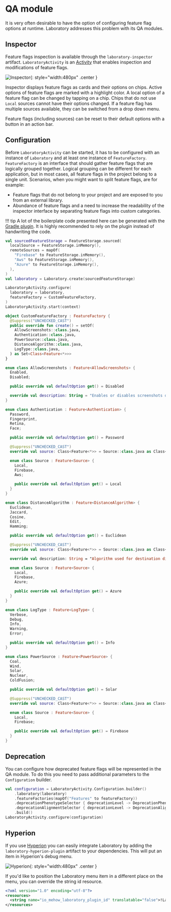 # QA module

It is very often desirable to have the option of configuring feature flag options at runtime. Laboratory addresses this problem with its QA modules.

## Inspector

Feature flags inspection is available through the `laboratory-inspector` artifact. `LaboratoryActivity` is an [Activity](https://developer.android.com/reference/android/app/Activity) that enables inspection and modifications of feature flags.

![Inspector](images/inspector_screenshot.jpg){: style="width:480px" .center }

Inspector displays feature flags as cards and their options on chips. Active options of feature flags are marked with a highlight color. A local option of a feature flag can be changed by tapping on a chip. Chips that do not use `Local` sources cannot have their options changed. If a feature flag has multiple sources available, they can be switched from a drop down menu.

Feature flags (including sources) can be reset to their default options with a button in an action bar.

## Configuration

Before `LaboratoryActivity` can be started, it has to be configured with an instance of `Laboratory` and at least one instance of `FeatureFactory`. `FeatureFactory` is an interface that should gather feature flags that are logically grouped together. Logical grouping can be different for each application, but in most cases, all feature flags in the project belong to a single unit. Scenarios, when you might want to split feature flags, are for example:

- Feature flags that do not belong to your project and are exposed to you from an external library.
- Abundance of feature flags and a need to increase the readability of the inspector interface by separating feature flags into custom categories.

!!! tip
    A lot of the boilerplate code presented here can be generated with the [Gradle plugin](gradle-plugin.md). It is highly recommended to rely on the plugin instead of handwriting the code.

```kotlin
val sourcedFeatureStorage = FeatureStorage.sourced(
  localSource = FeatureStorage.inMemory(),
  remoteSources = mapOf(
    "Firebase" to FeatureStorage.inMemory(),
    "Aws" to FeatureStorage.inMemory(),
    "Azure" to FeatureStorage.inMemory(),
  ),
)
val laboratory = Laboratory.create(sourcedFeatureStorage)

LaboratoryActivity.configure(
  laboratory = laboratory,
  featureFactory = CustomFeatureFactory,
)
LaboratoryActivity.start(context)

object CustomFeatureFactory : FeatureFactory {
  @Suppress("UNCHECKED_CAST")
  public override fun create() = setOf(
    AllowScreenshots::class.java,
    Authentication::class.java,
    PowerSource::class.java,
    DistanceAlgorithm::class.java,
    LogType::class.java,
  ) as Set<Class<Feature<*>>>
}

enum class AllowScreenshots : Feature<AllowScreenshots> {
  Enabled,
  Disabled;

  public override val defaultOption get() = Disabled

  override val description: String = "Enables or disables screenshots during a video chat"
}

enum class Authentication : Feature<Authentication> {
  Password,
  Fingerprint,
  Retina,
  Face;

  public override val defaultOption get() = Password

  @Suppress("UNCHECKED_CAST")
  override val source: Class<Feature<*>> = Source::class.java as Class<Feature<*>>

  enum class Source : Feature<Source> {
    Local,
    Firebase,
    Aws;

    public override val defaultOption get() = Local
  }
}

enum class DistanceAlgorithm : Feature<DistanceAlgorithm> {
  Euclidean,
  Jaccard,
  Cosine,
  Edit,
  Hamming;

  public override val defaultOption get() = Euclidean

  @Suppress("UNCHECKED_CAST")
  override val source: Class<Feature<*>> = Source::class.java as Class<Feature<*>>

  override val description: String = "Algorithm used for destination distance calculations"

  enum class Source : Feature<Source> {
    Local,
    Firebase,
    Azure;

    public override val defaultOption get() = Azure
  }
}

enum class LogType : Feature<LogType> {
  Verbose,
  Debug,
  Info,
  Warning,
  Error;

  public override val defaultOption get() = Info
}

enum class PowerSource : Feature<PowerSource> {
  Coal,
  Wind,
  Solar,
  Nuclear,
  ColdFusion;

  public override val defaultOption get() = Solar

  @Suppress("UNCHECKED_CAST")
  override val source: Class<Feature<*>> = Source::class.java as Class<Feature<*>>

  enum class Source : Feature<Source> {
    Local,
    Firebase;

    public override val defaultOption get() = Firebase
  }
}
```

## Deprecation

You can configure how deprecated feature flags will be represented in the QA module. To do this you need to pass additional parameters to the `Configuration` builder.

```kotlin
val configuration = LaboratoryActivity.Configuration.builder()
    .laboratory(laboratory)
    .featureFactories(mapOf("Features" to featureFactory))
    .deprecationPhenotypeSelector { deprecationLevel -> DeprecationPhenotype.Strikethrough }
    .deprecationAlignmentSelector { deprecationLevel -> DeprecationAlignment.Bottom }
    .build()
LaboratoryActivity.configure(configuration)
```

## Hyperion

If you use [Hyperion](https://github.com/willowtreeapps/Hyperion-Android) you can easily integrate Laboratory by adding the `laboratory-hyperion-plugin` artifact to your dependencies. This will put an item in Hyperion's debug menu.

![Hyperion](images/hyperion_screenshot.jpg){: style="width:480px" .center }

If you'd like to position the Laboratory menu item in a different place on the menu, you can override the string id resource.

```xml
<?xml version="1.0" encoding="utf-8"?>
<resources>
  <string name="io_mehow_laboratory_plugin_id" translatable="false">!Laboratory</string>
</resources>

```
